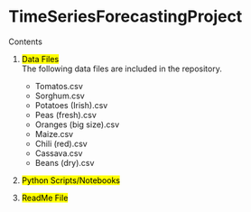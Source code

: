 # TimeSeriesForecastingProject
Contents
1) <mark> Data Files </mark>
   <br>
   The following data files are included in the repository.
   <div><ul>
     <li>Tomatos.csv</li>
     <li>Sorghum.csv</li>
     <li>Potatoes (Irish).csv </li>
    <li> Peas (fresh).csv</li>
    <li>Oranges (big size).csv</li>
    <li> Maize.csv</li>
    <li> Chili (red).csv</li>
    <li>Cassava.csv</li>
   <li> Beans (dry).csv </li>
   </ul></div>
2) <mark> Python Scripts/Notebooks </mark>
   <br>

3) <mark> ReadMe File </mark>

